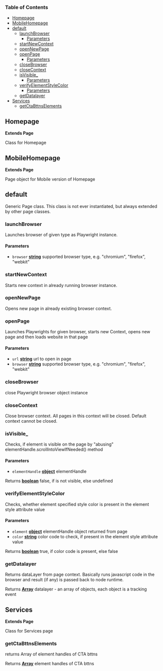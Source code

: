 <!-- Generated by documentation.js. Update this documentation by updating the source code. -->

### Table of Contents

-   [Homepage][1]
-   [MobileHomepage][2]
-   [default][3]
    -   [launchBrowser][4]
        -   [Parameters][5]
    -   [startNewContext][6]
    -   [openNewPage][7]
    -   [openPage][8]
        -   [Parameters][9]
    -   [closeBrowser][10]
    -   [closeContext][11]
    -   [isVisible\_][12]
        -   [Parameters][13]
    -   [verifyElementStyleColor][14]
        -   [Parameters][15]
    -   [getDatalayer][16]
-   [Services][17]
    -   [getCtaBttnsElements][18]

## Homepage

**Extends Page**

Class for Homepage

## MobileHomepage

**Extends Page**

Page object for Mobile version of Homepage

## default

Generic Page class.
This class is not ever instantiated, but always extended by other page classes.

### launchBrowser

Launches browser of given type as Playwright instance.

#### Parameters

-   `browser` **[string][19]** supported browser type, e.g. "chromium", "firefox", "webkit"

### startNewContext

Starts new context in already running browser instance.

### openNewPage

Opens new page in already existing browser context.

### openPage

Launches Playwrights for given browser, starts new Context,
opens new page and then loads website in that page

#### Parameters

-   `url` **[string][19]** url to open in page
-   `browser` **[string][19]** supported browser type, e.g. "chromium", "firefox", "webkit"

### closeBrowser

close Playwright browser object instance

### closeContext

Close browser context. All pages in this context will be closed.
Default context cannot be closed.

### isVisible\_

Checks, if element is visible on the page by
"abusing" elementHandle.scrollIntoViewIfNeeded() method

#### Parameters

-   `elementHandle` **[object][20]** elementHandle

Returns **[boolean][21]** false, if is not visible, else undefined

### verifyElementStyleColor

Checks, whether element specified style color is present in the element style attribute value

#### Parameters

-   `element` **[object][20]** elementHandle object returned from page
-   `color` **[string][19]** color code to check, if present in the element style attribute value

Returns **[boolean][21]** true, if color code is present, else false

### getDatalayer

Returns dataLayer from page context. Basically runs javascript code in the browser
and result (if any) is passed back to node runtime.

Returns **[Array][22]** datalayer - an array of objects, each object is a tracking event

## Services

**Extends Page**

Class for Services page

### getCtaBttnsElements

returns Array of element handles of CTA bttns

Returns **[Array][22]** element handles of CTA bttns

[1]: #homepage

[2]: #mobilehomepage

[3]: #default

[4]: #launchbrowser

[5]: #parameters

[6]: #startnewcontext

[7]: #opennewpage

[8]: #openpage

[9]: #parameters-1

[10]: #closebrowser

[11]: #closecontext

[12]: #isvisible_

[13]: #parameters-2

[14]: #verifyelementstylecolor

[15]: #parameters-3

[16]: #getdatalayer

[17]: #services

[18]: #getctabttnselements

[19]: https://developer.mozilla.org/docs/Web/JavaScript/Reference/Global_Objects/String

[20]: https://developer.mozilla.org/docs/Web/JavaScript/Reference/Global_Objects/Object

[21]: https://developer.mozilla.org/docs/Web/JavaScript/Reference/Global_Objects/Boolean

[22]: https://developer.mozilla.org/docs/Web/JavaScript/Reference/Global_Objects/Array
